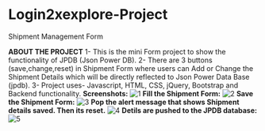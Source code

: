 # Login2xexplore-Project
Shipment Management Form 

**ABOUT THE PROJECT**
1- This is the mini Form project to show the functionality of JPDB (Json Power DB). 
2- There are 3 buttons (save,change,reset) in Shipment Form where users can Add or Change the Shipment Details which will be directly reflected to Json Power Data Base (jpdb).
3- Project uses- Javascript, HTML, CSS, jQuery, Bootstrap and Backend functionality. 
**Screenshots:**
![1](https://github.com/user-attachments/assets/ff1ba945-8c18-4da0-9cc6-06696cfad047)
**Fill the Shipment Form:**
![2](https://github.com/user-attachments/assets/9f68e9c4-d59b-4605-a296-85854d420c52)
**Save the Shipment Form:**
![3](https://github.com/user-attachments/assets/b1e522da-6868-48d5-a739-e324da7beff2)
**Pop the alert message that shows Shipment details saved. Then its reset.**
![4](https://github.com/user-attachments/assets/2aa9fec7-1848-482b-88bd-0e2bb24f8388)
**Detils are pushed to the JPDB database:**
![5](https://github.com/user-attachments/assets/8409dae1-1d8f-4437-bb8b-eb4f8c919e8a)
